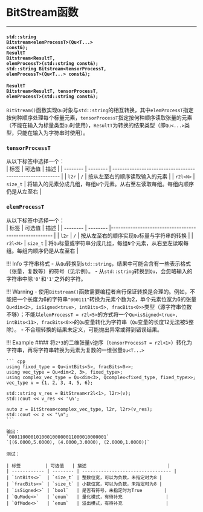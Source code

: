 # BitStream函数
<hr>

#### <code><span>std::string Bitstream</span><<t-qu>elemProcessT</t-qu>>(<t-qu>Qu</t-qu><T...\> const&); </code>  <br> <code><span>ResultT Bitstream</span><<t-qu>ResultT</t-qu>, <t-qu>elemProcessT</t-qu>>(std::string const&); </code> <br> <code><span>std::string Bitstream</span><<t-qu>tensorProcessT</t-qu>, <t-qu>elemProcessT</t-qu>>(<t-qu>Qu</t-qu><T...\> const&); </code> <br> <code><span>ResultT Bitstream</span><<t-qu>ResultT</t-qu>, <t-qu>tensorProcessT</t-qu>, <t-qu>elemProcessT</t-qu>>(std::string const&);</code>

`BitStream()`函数实现`Qu`对象与`std::string`的相互转换，其中`elemProcessT`指定按何种顺序处理每个标量元素，`tensorProcessT`指定按何种顺序读取张量的元素（不能在输入为标量类型`Qu`时使用），`ResultT`为转换的结果类型（即`Qu<...>`类型，只能在输入为字符串时使用）。


### `tensorProcessT`
从以下标签中选择一个：    
| 标签     | 可选值    | 描述 |
| -------- | -------- | -------------------------------------------------------- |
| `l2r`    | `/`      | 按从左至右的顺序读取输入的元素 |
| `r2l<N>` | `size_t` | 将输入的元素分成几组，每组`N`个元素。从右至左读取每组。每组内顺序仍是从左至右 |

### `elemProcessT`
从以下标签中选择一个：    
| 标签     | 可选值   | 描述 |
| -------- | -------- |------------------------------------------------------ |
| `l2r`    | `/`      | 按从左至右的顺序实现`Qu`标量与字符串的转换 |
| `r2l<N>` | `size_t` | 将`Qu`标量或字符串分成几组，每组`N`个元素，从右至左读取每组。每组内顺序仍是从左至右 |

!!! Info 字符串格式
    - 从`Qu`转换到`std::string`，结果中可能会含有一些表示格式（张量，复数等）的符号（见示例）。
    - 从`std::string`转换到`Qu`，会忽略输入的字符串中除`'0'`和`'1'`之外的字符。
  
!!! Warning
    - 使用`Bitstream()`函数需要编程者自行保证转换是合理的。例如，不能把一个长度为6的字符串`"000111"`转换为元素个数为2，单个元素位宽为6的张量`Qu<dim<2>, isSigned<true>, intBits<5>, fracBits<0>>`类型（源字符串位数不够）；不能以`elemProcessT = r2l<5>`的方式将一个`Qu<isSigned<true>, intBits<11>, fracBits<0>>`的`Qu`变量转化为字符串（`Qu`变量的长度12无法被5整除）。
    - 不合理转换的结果未定义，可能抛出异常或得到错误结果。

!!! Example
    #### 将`2*3`的二维张量v逆序（`tensorProcessT = r2l<1>`）转化为字符串，再将字符串转换为元素为复数的一维张量`Qu<T...>`

    ``` cpp
    using fixed_type = Qu<intBits<5>, fracBits<0>>;
    using vec_type = Qu<dim<2, 3>, fixed_type>;
    using complex_vec_type = Qu<dim<3>, Qcomplex<fixed_type, fixed_type>>;
    vec_type v = {1, 2, 3, 4, 5, 6};

    std::string v_res = BitStream<r2l<1>, l2r>(v);
    std::cout << v_res << '\n';

    auto z = BitStream<complex_vec_type, l2r, l2r>(v_res);
    std::cout << z << "\n";
    ```

    输出：
    `000110000101000100000011000010000001`
    `[(6.0000,5.0000), (4.0000,3.0000), (2.0000,1.0000)]`

    测试：

    | 标签         | 可选值   | 描述                              |
    | ------------ | -------- | --------------------------------- |
    | `intBits<>`  | `size_t` | 整数位宽，可以为负数，未指定时为8 |
    | `fracBits<>` | `size_t` | 小数位宽，可以为负数，未指定时为8 |
    | `isSigned<>` | `bool`   | 是否有符号，未指定时为True        |
    | `QuMode<>`   | `enum`   | 量化模式，有待补充                |
    | `OfMode<>`   | `enum`   | 溢出模式，有待补充                |